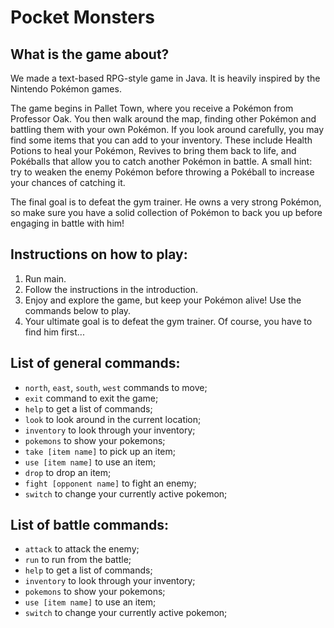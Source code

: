 # Pocket Monsters

## What is the game about?
We made a text-based RPG-style game in Java. It is heavily inspired by the Nintendo Pokémon games. 

The game begins in Pallet Town, where you receive a Pokémon from Professor Oak. You then walk around the map, finding other Pokémon and battling them with your own Pokémon. If you look around carefully, you may find some items that you can add to your inventory. These include Health Potions to heal your Pokémon, Revives to bring them back to life, and Pokéballs that allow you to catch another Pokémon in battle. A small hint: try to weaken the enemy Pokémon before throwing a Pokéball to increase your chances of catching it. 

The final goal is to defeat the gym trainer. He owns a very strong Pokémon, so make sure you have a solid collection of Pokémon to back you up before engaging in battle with him! 

## Instructions on how to play:
1. Run main.
2. Follow the instructions in the introduction.
3. Enjoy and explore the game, but keep your Pokémon alive! Use the commands below to play.
4. Your ultimate goal is to defeat the gym trainer. Of course, you have to find him first...

## List of general commands:
- `north`, `east`, `south`, `west` commands to move;
- `exit` command to exit the game;
- `help` to get a list of commands;
- `look` to look around in the current location;
- `inventory` to look through your inventory;
- `pokemons` to show your pokemons;
- `take [item name]` to pick up an item;
- `use [item name]` to use an item;
- `drop` to drop an item;
- `fight [opponent name]` to fight an enemy;
- `switch` to change your currently active pokemon;

## List of battle commands:
- `attack` to attack the enemy;
- `run` to run from the battle;
- `help` to get a list of commands;
- `inventory` to look through your inventory;
- `pokemons` to show your pokemons;
- `use [item name]` to use an item;
- `switch` to change your currently active pokemon;